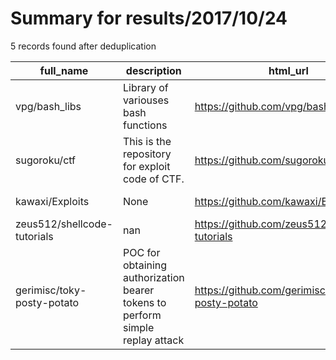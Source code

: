 
# Summary for results/2017/10/24
    
5 records found after deduplication

| full_name | description | html_url | matched_list | matched_count | pushed_at | size | stargazers_count | language | forks_count |
|-----------------------------|-------------------------------------------------------------------------------|------------------------------------------------|----------------|-----------------|---------------------------|--------|--------------------|------------|---------------|
| vpg/bash_libs | Library of variouses bash functions | https://github.com/vpg/bash_libs | ['exploit'] | 1 | 2017-10-24 12:30:22+00:00 | 9 | 0 | Shell | 0 |
| sugoroku/ctf | This is the repository for exploit code of CTF. | https://github.com/sugoroku/ctf | ['exploit'] | 1 | 2017-10-24 06:56:14+00:00 | 155795 | 1 | Python | 0 |
| kawaxi/Exploits | None | https://github.com/kawaxi/Exploits | ['exploit'] | 1 | 2017-10-24 03:29:23+00:00 | 0 | 0 | | 0 |
| zeus512/shellcode-tutorials | nan | https://github.com/zeus512/shellcode-tutorials | ['shellcode'] | 1 | 2017-10-24 05:08:33+00:00 | 1 | 0 | nan | 0 |
| gerimisc/toky-posty-potato | POC for obtaining authorization bearer tokens to perform simple replay attack | https://github.com/gerimisc/toky-posty-potato | ['attack poc'] | 1 | 2017-10-24 14:17:18+00:00 | 1 | 0 | Go | 0 |
